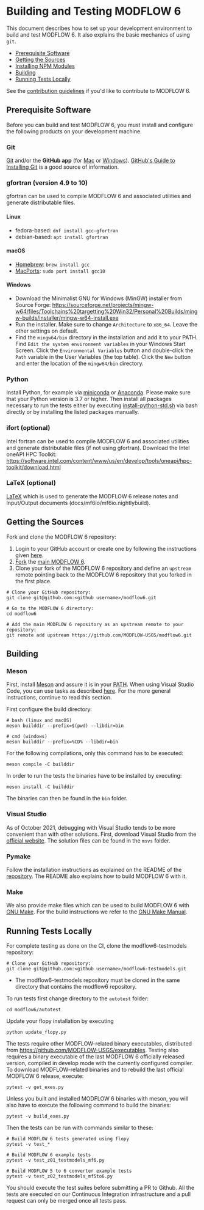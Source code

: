 # Building and Testing MODFLOW 6

This document describes how to set up your development environment to build and test MODFLOW 6.
It also explains the basic mechanics of using `git`.

* [Prerequisite Software](#prerequisite-software)
* [Getting the Sources](#getting-the-sources)
* [Installing NPM Modules](#installing-npm-modules)
* [Building](#building)
* [Running Tests Locally](#running-tests-locally)

See the [contribution guidelines](https://github.com/MODFLOW-USGS/modflow6/blob/develop/CONTRIBUTING.md)
if you'd like to contribute to MODFLOW 6.

## Prerequisite Software

Before you can build and test MODFLOW 6, you must install and configure the
following products on your development machine.

### Git

[Git](https://git-scm.com) and/or the **GitHub app** (for [Mac](https://mac.github.com) or [Windows](https://windows.github.com)).
[GitHub's Guide to Installing Git](https://help.github.com/articles/set-up-git) is a good source of information.


### gfortran (version 4.9 to 10)

gfortran can be used to compile MODFLOW 6 and associated utilities and generate distributable files.

#### Linux

- fedora-based: `dnf install gcc-gfortran`
- debian-based: `apt install gfortran`

#### macOS

- [Homebrew](https://brew.sh/): `brew install gcc`
- [MacPorts](https://www.macports.org/): `sudo port install gcc10`

#### Windows

- Download the Minimalist GNU for Windows (MinGW) installer from Source Forge:
  https://sourceforge.net/projects/mingw-w64/files/Toolchains%20targetting%20Win32/Personal%20Builds/mingw-builds/installer/mingw-w64-install.exe
- Run the installer. Make sure to change `Architecture` to `x86_64`. Leave the
  other settings on default.
- Find the `mingw64/bin` directory in the installation and add it
  to your PATH. Find `Edit the system environment variables` in your Windows
  Start Screen. Click the `Environmental Variables` button and double-click the
  `Path` variable in the User Variables (the top table). Click the `New` button
  and enter the location of the `mingw64/bin` directory.


### Python

Install Python, for example via [miniconda](https://docs.conda.io/en/latest/miniconda.html) or [Anaconda](https://www.anaconda.com/products/individual).
Please make sure that your Python version is 3.7 or higher.
Then install all packages necessary to run the tests either by executing [install-python-std.sh](.github/common/install-python-std.sh) via bash directly or by installing the listed packages manually.

### ifort (optional)

Intel fortran can be used to compile MODFLOW 6 and associated utilities and generate distributable files (if not using gfortran).
Download the Intel oneAPI HPC Toolkit: https://software.intel.com/content/www/us/en/develop/tools/oneapi/hpc-toolkit/download.html

### LaTeX (optional)

[LaTeX](https://www.latex-project.org/) which is used to generate the MODFLOW 6 release notes and Input/Output documents (docs/mf6io/mf6io.nightlybuild).

## Getting the Sources

Fork and clone the MODFLOW 6 repository:

1. Login to your GitHub account or create one by following the instructions given
   [here](https://github.com/signup/free).
2. [Fork](http://help.github.com/forking) the [main MODFLOW 6](https://github.com/MODFLOW-USGS/modflow6).
3. Clone your fork of the MODFLOW 6 repository and define an `upstream` remote pointing back to the MODFLOW 6 repository that you forked in the first place.

```shell
# Clone your GitHub repository:
git clone git@github.com:<github username>/modflow6.git

# Go to the MODFLOW 6 directory:
cd modflow6

# Add the main MODFLOW 6 repository as an upstream remote to your repository:
git remote add upstream https://github.com/MODFLOW-USGS/modflow6.git
```

## Building

### Meson

First, install [Meson](https://mesonbuild.com/Getting-meson.html) and assure it is in your [PATH](https://en.wikipedia.org/wiki/PATH_(variable)).
When using Visual Studio Code, you can use tasks as described [here](.vscode/README.md).
For the more general instructions, continue to read this section.

First configure the build directory:

```shell
# bash (linux and macOS)
meson builddir --prefix=$(pwd) --libdir=bin

# cmd (windows)
meson builddir --prefix=%CD% --libdir=bin
```

For the following compilations, only this command has to be executed:

```shell
meson compile -C builddir
```

In order to run the tests the binaries have to be installed by executing:

```shell
meson install -C builddir
```

The binaries can then be found in the `bin` folder.

### Visual Studio

As of October 2021, debugging with Visual Studio tends to be more convenient than with other solutions.
First, download Visual Studio from the [official website](https://visualstudio.microsoft.com/).
The solution files can be found in the `msvs` folder.

### Pymake

Follow the installation instructions as explained on the README of the [repository](https://github.com/modflowpy/pymake).
The README also explains how to build MODFLOW 6 with it.

### Make

We also provide make files which can be used to build MODFLOW 6 with [GNU Make](https://www.gnu.org/software/make/).
For the build instructions we refer to the [GNU Make Manual](https://www.gnu.org/software/make/manual/).


## Running Tests Locally

For complete testing as done on the CI, clone the modflow6-testmodels repository:

```shell
# Clone your GitHub repository:
git clone git@github.com:<github username>/modflow6-testmodels.git
```
* The modflow6-testmodels repository must be cloned in the same directory that contains the modflow6 repository.

To run tests first change directory to the `autotest` folder:

```shell
cd modflow6/autotest
```

Update your flopy installation by executing

```shell
python update_flopy.py
```

The tests require other MODFLOW-related binary executables, distributed from https://github.com/MODFLOW-USGS/executables.
Testing also requires a binary executable of the last MODFLOW 6 officially released version, compiled in develop mode with the currently configured compiler. To download MODFLOW-related binaries and to rebuild the last official MODFLOW 6 release, execute:

```shell
pytest -v get_exes.py
```

Unless you built and installed MODFLOW 6 binaries with meson, you will also have to execute the following command to build the binaries:

```shell
pytest -v build_exes.py
```

Then the tests can be run with commands similar to these:

```shell
# Build MODFLOW 6 tests generated using flopy
pytest -v test_*

# Build MODFLOW 6 example tests
pytest -v test_z01_testmodels_mf6.py

# Build MODFLOW 5 to 6 converter example tests
pytest -v test_z02_testmodels_mf5to6.py
```

You should execute the test suites before submitting a PR to Github.
All the tests are executed on our Continuous Integration infrastructure and a pull request can only be merged once all tests pass.
